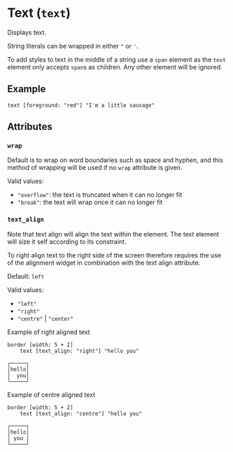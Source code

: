 # Text (`text`)

Displays text.

String literals can be wrapped in either `"` or `'`.

To add styles to text in the middle of a string use a `span` element as the 
`text` element only accepts `span`s as children. Any other element will be
ignored. 

## Example

```
text [foreground: "red"] "I'm a little sausage"
```

## Attributes

### `wrap`

Default is to wrap on word boundaries such as space and hyphen, and this method
of wrapping will be used if no `wrap` attribute is given.

Valid values:
* `"overflow"`: the text is truncated when it can no longer fit
* `"break"`: the text will wrap once it can no longer fit

### `text_align`

Note that text align will align the text within the element.
The text element will size it self according to its constraint.

To right align text to the right side of the screen therefore requires the use
of the alignment widget in combination with the text align attribute.

Default: `left`

Valid values:
* `"left"`
* `"right"`
* `"centre"` | `"center"`

Example of right aligned text
```
border [width: 5 + 2]
    text [text_align: "right"] "hello you"
```

```
┌─────┐
│hello│
│  you│
└─────┘
```

Example of centre aligned text
```
border [width: 5 + 2]
    text [text_align: "centre"] "hello you"
```

```
┌─────┐
│hello│
│ you │
└─────┘
```
